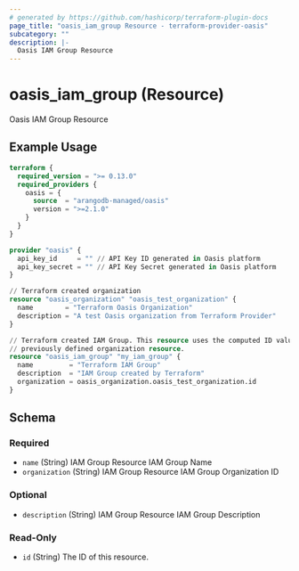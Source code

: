 ```yaml
---
# generated by https://github.com/hashicorp/terraform-plugin-docs
page_title: "oasis_iam_group Resource - terraform-provider-oasis"
subcategory: ""
description: |-
  Oasis IAM Group Resource
---
```


# oasis_iam_group (Resource)

Oasis IAM Group Resource

## Example Usage

```terraform
terraform {
  required_version = ">= 0.13.0"
  required_providers {
    oasis = {
      source  = "arangodb-managed/oasis"
      version = ">=2.1.0"
    }
  }
}

provider "oasis" {
  api_key_id     = "" // API Key ID generated in Oasis platform
  api_key_secret = "" // API Key Secret generated in Oasis platform
}

// Terraform created organization
resource "oasis_organization" "oasis_test_organization" {
  name        = "Terraform Oasis Organization"
  description = "A test Oasis organization from Terraform Provider"
}

// Terraform created IAM Group. This resource uses the computed ID value of the
// previously defined organization resource.
resource "oasis_iam_group" "my_iam_group" {
  name         = "Terraform IAM Group"
  description  = "IAM Group created by Terraform"
  organization = oasis_organization.oasis_test_organization.id
}
```

<!-- schema generated by tfplugindocs -->
## Schema

### Required

- `name` (String) IAM Group Resource IAM Group Name
- `organization` (String) IAM Group Resource IAM Group Organization ID

### Optional

- `description` (String) IAM Group Resource IAM Group Description

### Read-Only

- `id` (String) The ID of this resource.


